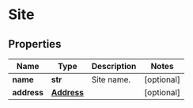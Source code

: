 # Site

## Properties
Name | Type | Description | Notes
------------ | ------------- | ------------- | -------------
**name** | **str** | Site name. | [optional] 
**address** | [**Address**](Address.md) |  | [optional] 



